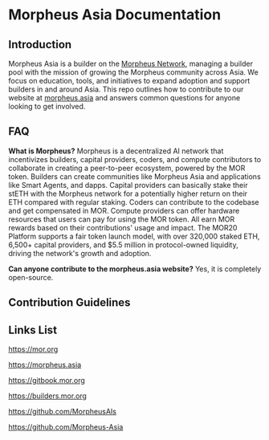 # Morpheus Asia Documentation

## Introduction

Morpheus Asia is a builder on the [Morpheus Network](https://mor.org), managing a builder pool with the mission of growing the Morpheus community across Asia. We focus on education, tools, and initiatives to expand adoption and support builders in and around Asia. This repo outlines how to contribute to our website at [morpheus.asia](https://morpheus.asia) and answers common questions for anyone looking to get involved.
## FAQ
**What is Morpheus?**
Morpheus is a decentralized AI network that incentivizes builders, capital providers, coders, and compute contributors to collaborate in creating a peer-to-peer ecosystem, powered by the MOR token. Builders can create communities like Morpheus Asia and applications like Smart Agents, and dapps. Capital providers can basically stake their stETH with the Morpheus network for a potentially higher return on their ETH compared with regular staking. Coders can contribute to the codebase and get compensated in MOR. Compute providers can offer hardware resources that users can pay for using the MOR token. All earn MOR rewards based on their contributions' usage and impact. The MOR20 Platform supports a fair token launch model, with over 320,000 staked ETH, 6,500+ capital providers, and $5.5 million in protocol-owned liquidity, driving the network's growth and adoption.

**Can anyone contribute to the morpheus.asia website?**
Yes, it is completely open-source.
## Contribution Guidelines

## Links List
https://mor.org

https://morpheus.asia

https://gitbook.mor.org

https://builders.mor.org

https://github.com/MorpheusAIs

https://github.com/Morpheus-Asia



